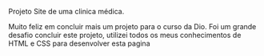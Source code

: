 Projeto Site de uma clinica médica.

Muito feliz em concluir mais um projeto para o curso da Dio.
Foi um grande desafio concluir este projeto, utilizei todos os meus conhecimentos de HTML e CSS para desenvolver esta pagina
